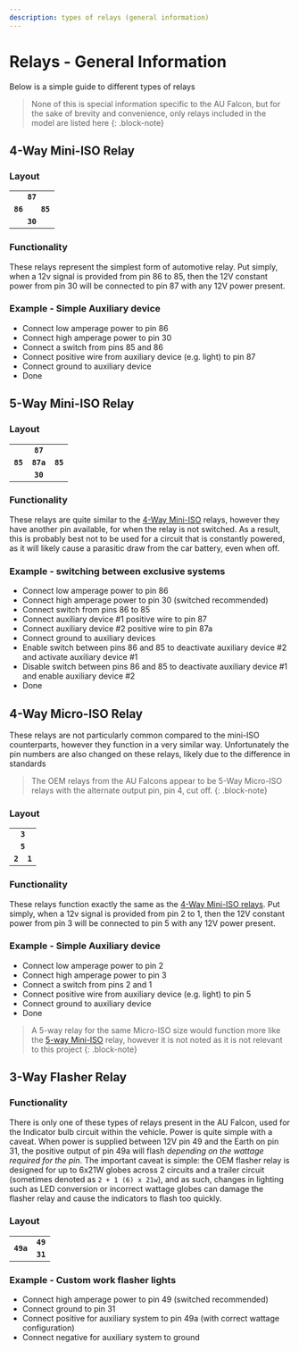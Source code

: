 ```yaml
---
description: types of relays (general information)
---
```


# Relays - General Information

Below is a simple guide to different types of relays

> None of this is special information specific to the AU Falcon, but for the sake of brevity and convenience, only relays included in the model are listed here
{: .block-note}

## 4-Way Mini-ISO Relay

### Layout

<table style="text-align:center">
    <tr>
        <td colspan="3"><b><code>87</code></b></td>
    </tr>
    <tr>
        <td><b><code>86</code></b></td>
        <td></td>
        <td><b><code>85</code></b></td>
    </tr>
    <tr>
        <td colspan="3"><b><code>30</code></b></td>
    </tr>
</table>

### Functionality

These relays represent the simplest form of automotive relay. Put simply, when a 12v signal is provided from pin 86 to 85, then the 12V constant power from pin 30 will be connected to pin 87 with any 12V power present.

### Example - Simple Auxiliary device
- Connect low amperage power to pin 86
- Connect high amperage power to pin 30
- Connect a switch from pins 85 and 86
- Connect positive wire from auxiliary device (e.g. light) to pin 87
- Connect ground to auxiliary device
- Done

## 5-Way Mini-ISO Relay

### Layout

<table style="text-align:center">
    <tr>
        <td colspan="3"><b><code>87</code></b></td>
    </tr>
    <tr>
        <td><b><code>85</code></b></td>
        <td><b><code>87a</code></b></td>
        <td><b><code>85</code></b></td>
    </tr>
    <tr>
        <td colspan="3"><b><code>30</code></b></td>
    </tr>
</table>

### Functionality

These relays are quite similar to the [4-Way Mini-ISO](#4-way-mini-iso-relay) relays, however they have another pin available, for when the relay is not switched. As a result, this is probably best not to be used for a circuit that is constantly powered, as it will likely cause a parasitic draw from the car battery, even when off.

### Example - switching between exclusive systems
- Connect low amperage power to pin 86
- Connect high amperage power to pin 30 (switched recommended)
- Connect switch from pins 86 to 85
- Connect auxiliary device #1 positive wire to pin 87
- Connect auxiliary device #2 positive wire to pin 87a
- Connect ground to auxiliary devices
- Enable switch between pins 86 and 85 to deactivate auxiliary device #2 and activate auxiliary device #1
- Disable switch between pins 86 and 85 to deactivate auxiliary device #1 and enable auxiliary device #2
- Done

## 4-Way Micro-ISO Relay

These relays are not particularly common compared to the mini-ISO counterparts, however they function in a very similar way. Unfortunately the pin numbers are also changed on these relays, likely due to the difference in standards

> The OEM relays from the AU Falcons appear to be 5-Way Micro-ISO relays with the alternate output pin, pin 4, cut off.
{: .block-note}

### Layout

<table style="text-align:center">
    <tr>
        <td colspan="2"><b><code>3</code></b></td>
    </tr>
    <tr>
        <td colspan="2"><b><code>5</code></b></td>
    </tr>
    <tr>
        <td><b><code>2</code></b></td>
        <td><b><code>1</code></b></td>
    </tr>
</table>

### Functionality

These relays function exactly the same as the [4-Way Mini-ISO relays](#4-way-mini-iso-relay). Put simply, when a 12v signal is provided from pin 2 to 1, then the 12V constant power from pin 3 will be connected to pin 5 with any 12V power present.

### Example - Simple Auxiliary device
- Connect low amperage power to pin 2
- Connect high amperage power to pin 3
- Connect a switch from pins 2 and 1
- Connect positive wire from auxiliary device (e.g. light) to pin 5
- Connect ground to auxiliary device
- Done

> A 5-way relay for the same Micro-ISO size would function more like the [5-way Mini-ISO](#5-way-mini-iso-relay) relay, however it is not noted as it is not relevant to this project
{: .block-note}


## 3-Way Flasher Relay

### Functionality

There is only one of these types of relays present in the AU Falcon, used for the Indicator bulb circuit within the vehicle. Power is quite simple with a caveat. When power is supplied between 12V pin 49 and the Earth on pin 31, the positive output of pin 49a will flash *depending on the wattage required for the pin*. The important caveat is simple: the OEM flasher relay is designed for up to 6x21W globes across 2 circuits and a trailer circuit (sometimes denoted as `2 + 1 (6) x 21w`), and as such, changes in lighting such as LED conversion or incorrect wattage globes can damage the flasher relay and cause the indicators to flash too quickly.

### Layout

<table style="text-align:center">
    <tr>
        <td rowspan="2"><b><code>49a</code></b></td>
        <td><b><code>49</code></b></td>
    </tr>
    <tr>
        <td><b><code>31</code></b></td>
    </tr>
</table>

### Example - Custom work flasher lights
- Connect high amperage power to pin 49 (switched recommended)
- Connect ground to pin 31
- Connect positive for auxiliary system to pin 49a (with correct wattage configuration)
- Connect negative for auxiliary system to ground